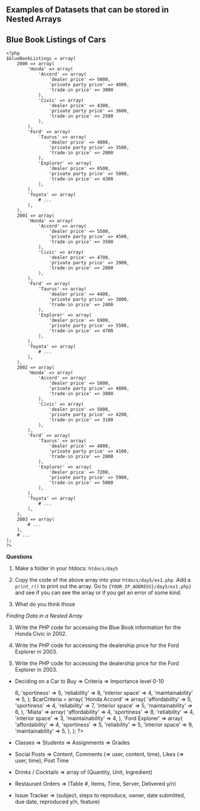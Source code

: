 Examples of Datasets that can be stored in Nested Arrays
--------------------------------------------------------

## Blue Book Listings of Cars ##

    <?php
    $blueBookListings = array(
        2000 => array(
            'Honda' => array(
                'Accord' => array(
                    'dealer price' => 5000,
                    'private party price' => 4000,
                    'trade-in price' => 3000
                ),
                'Civic' => array(
                    'dealer price' => 4300,
                    'private party price' => 3600,
                    'trade-in price' => 2500
                ),
            ),
            'Ford' => array(
                'Taurus' => array(
                    'dealer price' => 4000,
                    'private party price' => 3500,
                    'trade-in price' => 2000
                ),
                'Explorer' => array(
                    'dealer price' => 6500,
                    'private party price' => 5000,
                    'trade-in price' => 4300
                ),
            ),
            'Toyota' => array(
                # ...
            ),
        ),
        2001 => array(
            'Honda' => array(
                'Accord' => array(
                    'dealer price' => 5500,
                    'private party price' => 4500,
                    'trade-in price' => 3500
                ),
                'Civic' => array(
                    'dealer price' => 4700,
                    'private party price' => 3900,
                    'trade-in price' => 2800
                ),
            ),
            'Ford' => array(
                'Taurus' => array(
                    'dealer price' => 4400,
                    'private party price' => 3800,
                    'trade-in price' => 2400
                ),
                'Explorer' => array(
                    'dealer price' => 6900,
                    'private party price' => 5500,
                    'trade-in price' => 4700
                ),
            ),
            'Toyota' => array(
                # ...
            ),
        ),
        2002 => array(
            'Honda' => array(
                'Accord' => array(
                    'dealer price' => 5800,
                    'private party price' => 4800,
                    'trade-in price' => 3800
                ),
                'Civic' => array(
                    'dealer price' => 5000,
                    'private party price' => 4200,
                    'trade-in price' => 3100
                ),
            ),
            'Ford' => array(
                'Taurus' => array(
                    'dealer price' => 4800,
                    'private party price' => 4100,
                    'trade-in price' => 2800
                ),
                'Explorer' => array(
                    'dealer price' => 7200,
                    'private party price' => 5900,
                    'trade-in price' => 5000
                ),
            ),
            'Toyota' => array(
                # ...
            ),
        ),
        2003 => array(
            # ...
        ),
        # ...
    );
    ?>

**Questions**

1) Make a folder in your htdocs: `htdocs/day5`

2) Copy the code of the above array into your `htdocs/day5/ex1.php`.
   Add a `print_r()` to print out the array.  Go to `{YOUR_IP_ADDRESS}/day5/ex1.php}`
   and see if you can see the array or if you get an error of some kind.

3) What do you think those 


*Finding Data in a Nested Array*

3) Write the PHP code for accessing the Blue Book information
   for the Honda Civic in 2002.

4) Write the PHP code for accessing the dealership price 
   for the Ford Explorer in 2003.

5) Write the PHP code for accessing the dealership price 
   for the Ford Explorer in 2003.


* Deciding on a Car to Buy => Criteria => Importance level 0-10

    <?php
    $carBuyingCriteriaImportance = array(
        'affordability' => 6,
        'sportiness' => 5,
        'reliability' => 8,
        'interior space' => 4,
        'maintainability' => 5,
    );

    $carCriteria = array(
        'Honda Accord' => array(
            'affordability' => 5,
            'sportiness' => 4,
            'reliability' => 7,
            'interior space' => 5,
            'maintainability' => 6,
        ),
        'Miata' => array(
            'affordability' => 4,
            'sportiness' => 8,
            'reliability' => 4,
            'interior space' => 3,
            'maintainability' => 4,
        ),
        'Ford Explorer' => array(
            'affordability' => 4,
            'sportiness' => 5,
            'reliability' => 5,
            'interior space' => 9,
            'maintainability' => 5,
        ),
    );
    ?>

* Classes => Students => Assignments => Grades

* Social Posts => Content, Comments (=> user, content, time), Likes (=> user, time), Post Time

* Drinks / Cocktails => array of (Quantity, Unit, Ingredient)

* Restaurant Orders => (Table #, Items, Time, Server, Delivered y/n)

* Issue Tracker => (subject, steps to reproduce, owner, date submitted, due date, reproduced y/n, feature)

